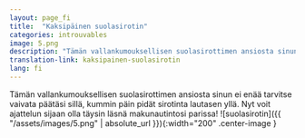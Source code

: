 ```yaml
---
layout: page_fi
title:  "Kaksipäinen suolasirotin"
categories: introuvables
image: 5.png
description: "Tämän vallankumouksellisen suolasirottimen ansiosta sinun ei enää tarvitse vaivata päätäsi sillä, kummin päin pidät sirotinta lautasen yllä. Nyt voit ajattelun sijaan olla täysin läsnä makunautintosi parissa!"
translation-link: kaksipainen-suolasirotin
lang: fi
---
```

Tämän vallankumouksellisen suolasirottimen ansiosta sinun ei enää tarvitse vaivata päätäsi sillä, kummin päin pidät sirotinta lautasen yllä. Nyt voit ajattelun sijaan olla täysin läsnä makunautintosi parissa!
![suolasirotin]({{ "/assets/images/5.png" | absolute_url }}){:width="200" .center-image }
